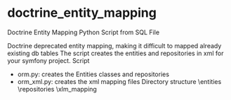 # doctrine_entity_mapping
Doctrine Entity Mapping Python Script from SQL File

Doctrine deprecated entity mapping, making it difficult to mapped already existing db tables 
The script creates the entities and repositories in xml for your symfony project.
Script
- orm.py: creates the Entities classes and repositories 
- orm_xml.py: creates the xml mapping files
Directory structure
\entities
\repositories
\xlm_mapping
  
